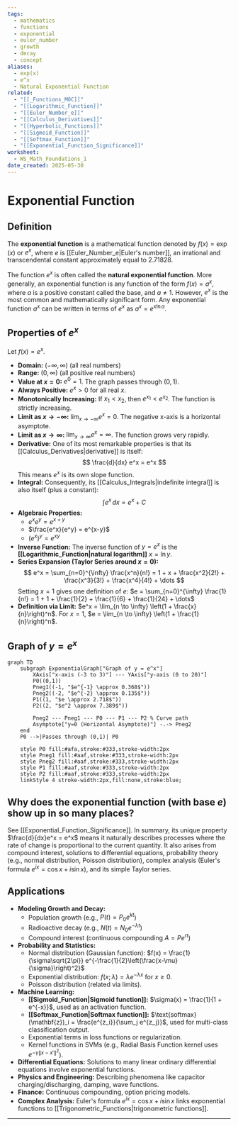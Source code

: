 ```yaml
---
tags:
  - mathematics
  - functions
  - exponential
  - euler_number
  - growth
  - decay
  - concept
aliases:
  - exp(x)
  - e^x
  - Natural Exponential Function
related:
  - "[[_Functions_MOC]]"
  - "[[Logarithmic_Function]]"
  - "[[Euler_Number_e]]"
  - "[[Calculus_Derivatives]]"
  - "[[Hyperbolic_Functions]]"
  - "[[Sigmoid_Function]]"
  - "[[Softmax_Function]]"
  - "[[Exponential_Function_Significance]]"
worksheet:
  - WS_Math_Foundations_1
date_created: 2025-05-30
---
```

# Exponential Function

## Definition
The **exponential function** is a mathematical function denoted by $f(x) = \exp(x)$ or $e^x$, where $e$ is [[Euler_Number_e|Euler's number]], an irrational and transcendental constant approximately equal to $2.71828$.

The function $e^x$ is often called the **natural exponential function**.
More generally, an exponential function is any function of the form $f(x) = a^x$, where $a$ is a positive constant called the base, and $a \neq 1$. However, $e^x$ is the most common and mathematically significant form. Any exponential function $a^x$ can be written in terms of $e^x$ as $a^x = e^{x \ln a}$.

## Properties of $e^x$
Let $f(x) = e^x$.
- **Domain:** $(-\infty, \infty)$ (all real numbers)
- **Range:** $(0, \infty)$ (all positive real numbers)
- **Value at $x=0$:** $e^0 = 1$. The graph passes through $(0,1)$.
- **Always Positive:** $e^x > 0$ for all real $x$.
- **Monotonically Increasing:** If $x_1 < x_2$, then $e^{x_1} < e^{x_2}$. The function is strictly increasing.
- **Limit as $x \to -\infty$:** $\lim_{x \to -\infty} e^x = 0$. The negative x-axis is a horizontal asymptote.
- **Limit as $x \to \infty$:** $\lim_{x \to \infty} e^x = \infty$. The function grows very rapidly.
- **Derivative:** One of its most remarkable properties is that its [[Calculus_Derivatives|derivative]] is itself:
  $$ \frac{d}{dx} e^x = e^x $$
  This means $e^x$ is its own slope function.
- **Integral:** Consequently, its [[Calculus_Integrals|indefinite integral]] is also itself (plus a constant):
  $$ \int e^x \,dx = e^x + C $$
- **Algebraic Properties:**
    - $e^x e^y = e^{x+y}$
    - $\frac{e^x}{e^y} = e^{x-y}$
    - $(e^x)^y = e^{xy}$
- **Inverse Function:** The inverse function of $y=e^x$ is the **[[Logarithmic_Function|natural logarithm]]** $x = \ln y$.
- **Series Expansion (Taylor Series around $x=0$):**
  $$ e^x = \sum_{n=0}^{\infty} \frac{x^n}{n!} = 1 + x + \frac{x^2}{2!} + \frac{x^3}{3!} + \frac{x^4}{4!} + \dots $$
  Setting $x=1$ gives one definition of $e$: $e = \sum_{n=0}^{\infty} \frac{1}{n!} = 1 + 1 + \frac{1}{2} + \frac{1}{6} + \frac{1}{24} + \dots$
- **Definition via Limit:** $e^x = \lim_{n \to \infty} \left(1 + \frac{x}{n}\right)^n$. For $x=1$, $e = \lim_{n \to \infty} \left(1 + \frac{1}{n}\right)^n$.

## Graph of $y = e^x$

```mermaid
graph TD
    subgraph ExponentialGraph["Graph of y = e^x"]
        XAxis["x-axis (-3 to 3)"] --- YAxis["y-axis (0 to 20)"]
        P0((0,1))
        Pneg1((-1, "$e^{-1} \approx 0.368$"))
        Pneg2((-2, "$e^{-2} \approx 0.135$"))
        P1((1, "$e \approx 2.718$"))
        P2((2, "$e^2 \approx 7.389$"))
        
        Pneg2 --- Pneg1 --- P0 --- P1 --- P2 % Curve path
        Asymptote["y=0 (Horizontal Asymptote)"] -.-> Pneg2
    end
    P0 -->|Passes through (0,1)| P0
    
    style P0 fill:#afa,stroke:#333,stroke-width:2px
    style Pneg1 fill:#aaf,stroke:#333,stroke-width:2px
    style Pneg2 fill:#aaf,stroke:#333,stroke-width:2px
    style P1 fill:#aaf,stroke:#333,stroke-width:2px
    style P2 fill:#aaf,stroke:#333,stroke-width:2px
    linkStyle 4 stroke-width:2px,fill:none,stroke:blue;
```

## Why does the exponential function (with base $e$) show up in so many places?
See [[Exponential_Function_Significance]]. In summary, its unique property $\frac{d}{dx}e^x = e^x$ means it naturally describes processes where the rate of change is proportional to the current quantity. It also arises from compound interest, solutions to differential equations, probability theory (e.g., normal distribution, Poisson distribution), complex analysis (Euler's formula $e^{ix} = \cos x + i \sin x$), and its simple Taylor series.

## Applications
- **Modeling Growth and Decay:**
    - Population growth (e.g., $P(t) = P_0 e^{kt}$)
    - Radioactive decay (e.g., $N(t) = N_0 e^{-\lambda t}$)
    - Compound interest (continuous compounding $A = Pe^{rt}$)
- **Probability and Statistics:**
    - Normal distribution (Gaussian function): $f(x) = \frac{1}{\sigma\sqrt{2\pi}} e^{-\frac{1}{2}\left(\frac{x-\mu}{\sigma}\right)^2}$
    - Exponential distribution: $f(x;\lambda) = \lambda e^{-\lambda x}$ for $x \ge 0$.
    - Poisson distribution (related via limits).
- **Machine Learning:**
    - **[[Sigmoid_Function|Sigmoid function]]:** $\sigma(x) = \frac{1}{1 + e^{-x}}$, used as an activation function.
    - **[[Softmax_Function|Softmax function]]:** $\text{softmax}(\mathbf{z})_i = \frac{e^{z_i}}{\sum_j e^{z_j}}$, used for multi-class classification output.
    - Exponential terms in loss functions or regularization.
    - Kernel functions in SVMs (e.g., Radial Basis Function kernel uses $e^{-\gamma \|x-x'\|^2}$).
- **Differential Equations:** Solutions to many linear ordinary differential equations involve exponential functions.
- **Physics and Engineering:** Describing phenomena like capacitor charging/discharging, damping, wave functions.
- **Finance:** Continuous compounding, option pricing models.
- **Complex Analysis:** Euler's formula $e^{ix} = \cos x + i \sin x$ links exponential functions to [[Trigonometric_Functions|trigonometric functions]].

---